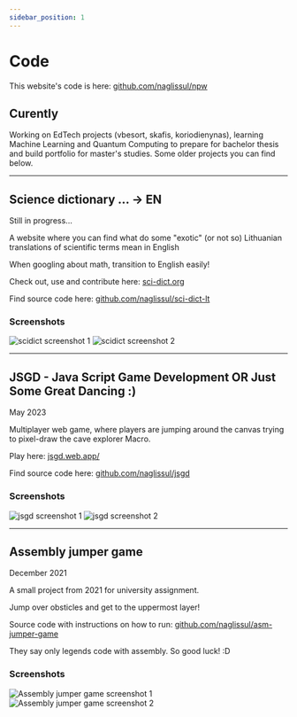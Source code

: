 ```yaml
---
sidebar_position: 1
---
```


# Code

This website's code is here: [github.com/naglissul/npw](https://github.com/naglissul/npw)

## Curently

Working on EdTech projects (vbesort, skafis, koriodienynas), learning Machine Learning and Quantum Computing to prepare for bachelor thesis and build portfolio for master's studies. Some older projects you can find below.

---

## Science dictionary ... -> EN

Still in progress...

A website where you can find what do some "exotic" (or not so) Lithuanian translations of scientific terms mean in English

When googling about math, transition to English easily!

Check out, use and contribute here: [sci-dict.org](https://www.sci-dict.org)

Find source code here: [github.com/naglissul/sci-dict-lt](https://github.com/naglissul/sci-dict-lt)

### Screenshots

![scidict screenshot 1](/img/scidict-ss1.png)
![scidict screenshot 2](/img/scidict-ss2.png)

---

## JSGD - Java Script Game Development OR Just Some Great Dancing :)

May 2023

Multiplayer web game, where players are jumping around the canvas trying to pixel-draw the cave explorer Macro.

Play here: [jsgd.web.app/](https://jsgd.web.app/)

Find source code here: [github.com/naglissul/jsgd](https://github.com/naglissul/jsgd)

### Screenshots

![jsgd screenshot 1](/img/jsgd-ss1.png)
![jsgd screenshot 2](/img/jsgd-ss2.png)

---

## Assembly jumper game

December 2021

A small project from 2021 for university assignment.

Jump over obsticles and get to the uppermost layer!

Source code with instructions on how to run: [github.com/naglissul/asm-jumper-game](https://github.com/naglissul/asm-jumper-game)

They say only legends code with assembly. So good luck! :D

### Screenshots

![Assembly jumper game screenshot 1](/img/asm-ss1.png)
![Assembly jumper game screenshot 2](/img/asm-ss2.png)

